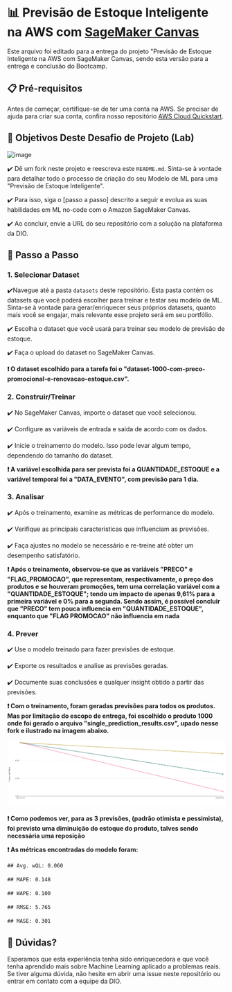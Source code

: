 # 📊 Previsão de Estoque Inteligente na AWS com [SageMaker Canvas](https://aws.amazon.com/pt/sagemaker/canvas/)

Este arquivo foi editado para a entrega do projeto "Previsão de Estoque Inteligente na AWS com SageMaker Canvas, sendo esta versão para a entrega e conclusão do Bootcamp.

## 📋 Pré-requisitos

Antes de começar, certifique-se de ter uma conta na AWS. Se precisar de ajuda para criar sua conta, confira nosso repositório [AWS Cloud Quickstart](https://github.com/digitalinnovationone/aws-cloud-quickstart).


## 🎯 Objetivos Deste Desafio de Projeto (Lab)

![image](https://github.com/digitalinnovationone/lab-aws-sagemaker-canvas-estoque/assets/730492/72f5c21f-5562-491e-aa42-2885a3184650)

:heavy_check_mark: Dê um fork neste projeto e reescreva este `README.md`. Sinta-se à vontade para detalhar todo o processo de criação do seu Modelo de ML para uma "Previsão de Estoque Inteligente".

:heavy_check_mark: Para isso, siga o [passo a passo] descrito a seguir e evolua as suas habilidades em ML no-code com o Amazon SageMaker Canvas.

:heavy_check_mark: Ao concluir, envie a URL do seu repositório com a solução na plataforma da DIO.


## 🚀 Passo a Passo

### 1. Selecionar Dataset

:heavy_check_mark:Navegue até a pasta `datasets` deste repositório. Esta pasta contém os datasets que você poderá escolher para treinar e testar seu modelo de ML. Sinta-se à vontade para gerar/enriquecer seus próprios datasets, quanto mais você se engajar, mais relevante esse projeto será em seu portfólio.

:heavy_check_mark:   Escolha o dataset que você usará para treinar seu modelo de previsão de estoque.

:heavy_check_mark:   Faça o upload do dataset no SageMaker Canvas.

**:heavy_exclamation_mark:  O dataset escolhido para a tarefa foi o "dataset-1000-com-preco-promocional-e-renovacao-estoque.csv".**

### 2. Construir/Treinar

:heavy_check_mark:   No SageMaker Canvas, importe o dataset que você selecionou.

:heavy_check_mark:   Configure as variáveis de entrada e saída de acordo com os dados.

:heavy_check_mark:   Inicie o treinamento do modelo. Isso pode levar algum tempo, dependendo do tamanho do dataset.

**:heavy_exclamation_mark: A variável escolhida para ser prevista foi a QUANTIDADE_ESTOQUE e a variável temporal foi a "DATA_EVENTO", com previsão para 1 dia.**

### 3. Analisar

:heavy_check_mark:   Após o treinamento, examine as métricas de performance do modelo.

:heavy_check_mark:   Verifique as principais características que influenciam as previsões.

:heavy_check_mark:   Faça ajustes no modelo se necessário e re-treine até obter um desempenho satisfatório.

**:heavy_exclamation_mark: Após o treinamento, observou-se que as variáveis "PRECO" e "FLAG_PROMOCAO", que representam, respectivamente, o preço dos produtos e se houveram promoções, tem uma correlação variável com a "QUANTIDADE_ESTOQUE"; tendo um impacto de apenas 9,61% para a primeira variável e 0% para a segunda. Sendo assim, é possível concluir que "PRECO" tem pouca influencia em "QUANTIDADE_ESTOQUE", enquanto que "FLAG PROMOCAO" não influencia em nada**

### 4. Prever

:heavy_check_mark:   Use o modelo treinado para fazer previsões de estoque.

:heavy_check_mark:   Exporte os resultados e analise as previsões geradas.

:heavy_check_mark:   Documente suas conclusões e qualquer insight obtido a partir das previsões.

**:heavy_exclamation_mark: Com o treinamento, foram geradas previsões para todos os produtos. Mas por limitação do escopo de entrega, foi escolhido o produto 1000 onde foi gerado o arquivo "single_prediction_results.csv", upado nesse fork e ilustrado na imagem abaixo.**

![Imagem](single_prediction_results.png)

**:heavy_exclamation_mark: Como podemos ver, para as 3 previsões, (padrão otimista e pessimista), foi previsto uma diminuição do estoque do produto, talves sendo necessária uma reposição**

**:heavy_exclamation_mark: As métricas encontradas do modelo foram:**

    ## Avg. wQL: 0.060
    
    ## MAPE: 0.148
    
    ## WAPE: 0.100
    
    ## RMSE: 5.765

    ## MASE: 0.301

## 🤔 Dúvidas?

Esperamos que esta experiência tenha sido enriquecedora e que você tenha aprendido mais sobre Machine Learning aplicado a problemas reais. Se tiver alguma dúvida, não hesite em abrir uma issue neste repositório ou entrar em contato com a equipe da DIO.
